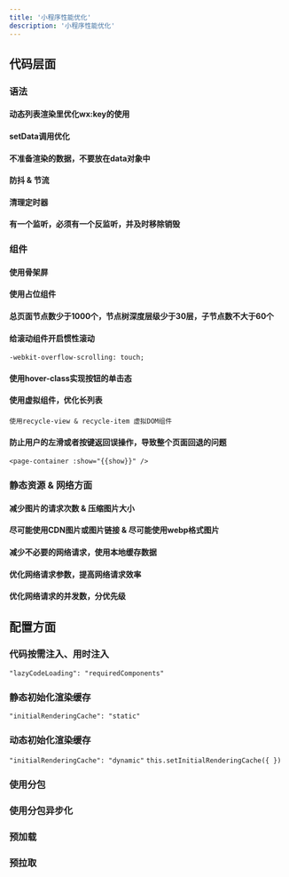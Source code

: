 ```yaml
---
title: '小程序性能优化'
description: '小程序性能优化'
---
```



## 代码层面

### 语法

#### 动态列表渲染里优化wx:key的使用

#### setData调用优化

#### 不准备渲染的数据，不要放在data对象中

#### 防抖 & 节流

#### 清理定时器

#### 有一个监听，必须有一个反监听，并及时移除销毁


### 组件

#### 使用骨架屏

#### 使用占位组件

#### 总页面节点数少于1000个，节点树深度层级少于30层，子节点数不大于60个

#### 给滚动组件开启惯性滚动

`-webkit-overflow-scrolling: touch;`

#### 使用hover-class实现按钮的单击态

#### 使用虚拟组件，优化长列表

`使用recycle-view & recycle-item 虚拟DOM组件`

#### 防止用户的左滑或者按键返回误操作，导致整个页面回退的问题

`<page-container :show="{{show}}" />`


### 静态资源 & 网络方面

#### 减少图片的请求次数 & 压缩图片大小

#### 尽可能使用CDN图片或图片链接 & 尽可能使用webp格式图片

#### 减少不必要的网络请求，使用本地缓存数据

#### 优化网络请求参数，提高网络请求效率

#### 优化网络请求的并发数，分优先级



## 配置方面

### 代码按需注入、用时注入

  `"lazyCodeLoading": "requiredComponents"`

### 静态初始化渲染缓存

  `"initialRenderingCache": "static"`

### 动态初始化渲染缓存

  `"initialRenderingCache": "dynamic"`
  `this.setInitialRenderingCache({ })`

### 使用分包

### 使用分包异步化

### 预加载

### 预拉取

